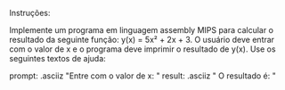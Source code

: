 Instruções:

Implemente um programa em linguagem assembly MIPS para calcular o resultado da seguinte função: y(x) = 5x² + 2x + 3.
O usuário deve entrar com o valor de x e o programa deve imprimir o resultado de y(x).
Use os seguintes textos de ajuda:

prompt: .asciiz "Entre com o valor de x: "
result: .asciiz " O resultado é: "
